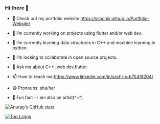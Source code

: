 ### Hi there 👋

- 🍃 Check out my portfolio website https://ssachis.github.io/Portfolio-Website/


- 🔭 I’m currently working on projects using flutter and/or web dev.
- 🌱 I’m currently learning data structures in C++ and machine learning in python.
- 👯 I’m looking to collaborate in open source projects.
- 💬 Ask me about C++ ,web dev,flutter.
- 📫 How to reach me:https://www.linkedin.com/in/sachi-s-b75419204/
- 😄 Pronouns: she/her
- 🌝 Fun fact - I am also an artist(^~^)



[![Anurag's GitHub stats](https://github-readme-stats.vercel.app/api?username=ssachis&count_private=true&show_icons=true&theme=radical)](https://github.com/ssachis/github-readme-stats&count_private=true&theme=merko)



[![Top Langs](https://github-readme-stats.vercel.app/api/top-langs/?username=ssachis&hide=css,html)](https://github.com/anuraghazra/github-readme-stats)


